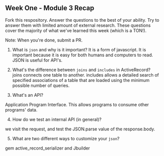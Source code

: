 ## Week One - Module 3 Recap

Fork this respository. Answer the questions to the best of your ability. Try to answer them with limited amount of external research. These questions cover the majority of what we've learned this week (which is a TON!). 

Note: When you're done, submit a PR. 

1. What is `json` and why is it important?
It is a form of javascript. It is important because it is easy for both humans and computers to read. JSON is useful for API's.

2. What's the difference between `joins` and `includes` in ActiveRecord?
joins connects one table to another. includes allows a detailed search of specified associations of a table that are loaded using the minimum possible number of queries.

3. What's an API?

Application Program Interface. This allows programs to consume other programs' data.

4. How do we test an internal API (in general)?

we visit the request, and test the JSON.parse value of the response.body.

5. What are two different ways to customize your `json`?

gem active_record_serializer and Jbuilder
